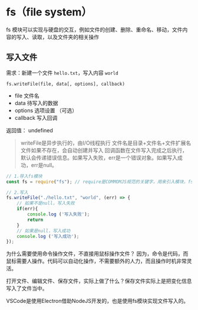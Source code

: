 # fs（file system）

fs 模块可以实现与硬盘的交互，例如文件的创建、删除、重命名、移动，文件内容的写入、读取，以及文件夹的相关操作

## 写入文件

需求：新建一个文件 `hello.txt`，写入内容 `world`

`fs.writeFile(file, data[, options], callback)`

- file 文件名
- data 待写入的数据
- options 选项设置 （可选）
- callback 写入回调

返回值： undefined

> writeFile是异步执行的，由I/O线程执行
> 文件名是目录+文件名+文件扩展名
> 文件如果不存在，会自动创建并写入
> 回调函数在文件写入完成之后执行，默认会传递错误信息。如果写入失败，err是一个错误对象。如果写入成功，err是null。

```js
// 1.导入fs模块
const fs = require("fs"); // require是COMMOMJS规范的关键字，用来引入模块，fs是模块名，是一个全局变量

// 2.写入
fs.writeFile("./hello.txt", "world", (err) => {
    // 如果不是null，写入失败
    if(err){
        console.log ('写入失败');
        return
    }
    // 如果是null，写入成功
    console.log ('写入成功');
});
```

为什么需要使用命令操作文件，不直接用鼠标操作文件？
因为，命令是代码，而鼠标需要人操作。代码可以自动化操作，不需要额外的人力，而且操作时机非常灵活。

打开文件、编辑文件、保存文件，实际上做了什么？保存文件实际上是把变化信息写入了文件当中。

VSCode是使用Electron借助NodeJS开发的，也是使用fs模块实现文件写入的。
